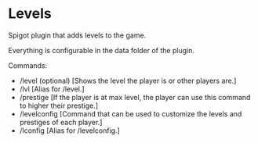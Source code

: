 # Levels
Spigot plugin that adds levels to the game.

Everything is configurable in the data folder of the plugin.

Commands:
- /level <player> (optional) [Shows the level the player is or other players are.]
- /lvl [Alias for /level.]
- /prestige [If the player is at max level, the player can use this command to higher their prestige.]
- /levelconfig [Command that can be used to customize the levels and prestiges of each player.]
- /lconfig [Alias for /levelconfig.]
